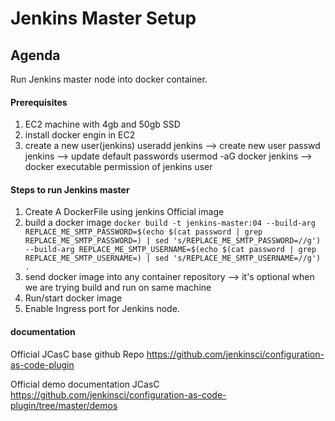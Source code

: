 
# Jenkins Master Setup

## Agenda 

Run Jenkins master node into docker container.

#### Prerequisites

1. EC2 machine with 4gb and 50gb SSD
2. install docker engin in EC2
3. create a new user(jenkins)
    useradd jenkins --> create new user
    passwd jenkins --> update default passwords 
    usermod -aG docker jenkins --> docker executable permission of jenkins user

#### Steps to run Jenkins master 

1. Create A DockerFile using jenkins Official image
2. build a docker image 
```docker build -t jenkins-master:04 --build-arg REPLACE_ME_SMTP_PASSWORD=$(echo $(cat password | grep REPLACE_ME_SMTP_PASSWORD=) | sed 's/REPLACE_ME_SMTP_PASSWORD=//g') --build-arg REPLACE_ME_SMTP_USERNAME=$(echo $(cat password | grep REPLACE_ME_SMTP_USERNAME=) | sed 's/REPLACE_ME_SMTP_USERNAME=//g') .```
3. send docker image into any container repository --> it's optional when we are trying build and run on same machine
4. Run/start docker image
5. Enable Ingress port for Jenkins node.

#### documentation
Official JCasC base github Repo
https://github.com/jenkinsci/configuration-as-code-plugin

Official demo documentation JCasC 
https://github.com/jenkinsci/configuration-as-code-plugin/tree/master/demos

